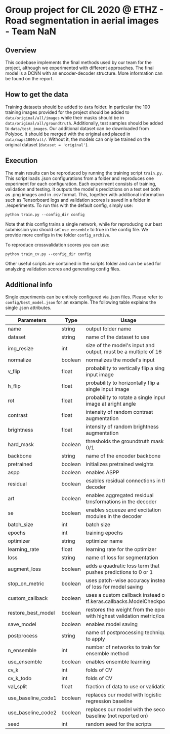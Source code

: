 # Group project for CIL 2020 @ ETHZ - Road segmentation in aerial images - Team NaN

## Overview
This codebase implements the final methods used by our team for the project, although we experimented with different approaches.
The final model is a DCNN with an encoder-decoder structure. More information can be found on the report.

## How to get the data
Training datasets should be added to `data` folder. In particular the 100 training images provided for the project should
be added to `data/original/all/images` while their masks should be in `data/original/all/groundtruth`. Additionally,
test samples should be added to `data/test_images`. Our additional dataset can be downloaded from Polybox. It should be 
merged with the original and placed in `data/maps1800/all/`. Without it, the models can only be trained on the original
dataset (`dataset = 'original'`).

## Execution
The main results can be reproduced by running the training script `train.py`. This script loads
.json configurations from a folder and reproduces one experiment for each configuration. Each experiment
consists of training, validation and testing. It outputs the model's predictions on a test set
both as .png images and in .csv format. This, together with additional information such as Tensorboard
logs and validation scores is saved in a folder in ./experiments. To run this with the default config, simply use:

```python train.py --config_dir config```

Note that this config trains a single network, while for reproducing our best submission you should set `use_ensemble`
to true in the config file. We provide more configs in the folder `config_archive`.

To reproduce crossvalidation scores you can use:

```python train_cv.py --config_dir config```

Other useful scripts are contained in the scripts folder and can be used for analyzing validation scores and
generating config files.

## Additional info
Single experiments can be entirely configured via .json files. Please refer to `config/best_model.json` for an example.
The following table explains the single .json attributes.

| Parameters    | Type          | Usage         |
| ------------- | ------------- | ------------- |
| name | string | output folder name |
| dataset | string | name of the dataset to use |
| img_resize | int | size of the model's input and output, must be a multiple of 16 |
| normalize | boolean | normalizes the model's input |
| v_flip | float | probability to vertically flip a single input image |
| h_flip | float | probability to horizontally flip a single input image |
| rot | float | probability to rotate a single input image at aright angle |
| contrast | float | intensity of random contrast augmentation |
| brightness | float | intensity of random brightness augmentation |
| hard_mask | boolean | thresholds the groundtruth mask to 0/1 |
| backbone | string | name of the encoder backbone |
| pretrained | boolean | initializes pretrained weights |
| aspp | boolean | enables ASPP |
| residual | boolean | esables residual connections in the decoder |
| art | boolean | enables aggregated residual trnsformations in the decoder |
| se | boolean | enables squeeze and excitation modules in the decoder |
| batch_size | int | batch size |
| epochs | int | training epochs |
| optimizer | string | optimizer name |
| learning_rate | float | learning rate for the optimizer |
| loss | string | name of loss for segmentation |
| augment_loss | boolean | adds a quadratic loss term that pushes predictions to 0 or 1 |
| stop_on_metric | boolean | uses patch-wise accuracy instead of loss for model saving |
| custom_callback | boolean | uses a custom callback instead of tf.keras.callbacks.ModelCheckpoint |
| restore_best_model | boolean | restores the weight from the epoch with highest validation metric/loss |
| save_model | boolean | enables model saving |
| postprocess | string | name of postprocessing technique to apply |
| n_ensemble | int | number of networks to train for ensemble method |
| use_ensemble | boolean | enables ensemble learning |
| cv_k | int | folds of CV |
| cv_k_todo | int | folds of CV |
| val_split | float | fraction of data to use or validation |
| use_baseline_code1 | boolean | replaces our model with logistic regression baseline |
| use_baseline_code2 | boolean | replaces our model with the second baseline (not reported on)|
| seed | int | random seed for the scripts |
